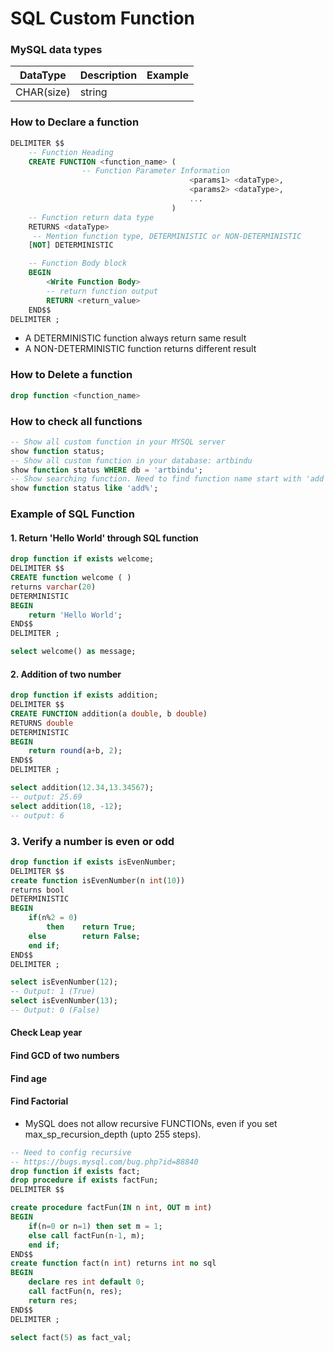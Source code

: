 # SQL Custom Function

### MySQL data types
DataType | Description | Example
-|-|-
CHAR(size)|string

### How to Declare a function
```sql
DELIMITER $$
    -- Function Heading
    CREATE FUNCTION <function_name> (  
                -- Function Parameter Information                             
                                        <params1> <dataType>,       
                                        <params2> <dataType>, 
                                        ...
                                    )
    -- Function return data type
    RETURNS <dataType>   
     -- Mention function type, DETERMINISTIC or NON-DETERMINISTIC                                           
    [NOT] DETERMINISTIC  

    -- Function Body block            
    BEGIN                              
        <Write Function Body>
        -- return function output
        RETURN <return_value> 
    END$$
DELIMITER ;
```
- A DETERMINISTIC function always return same result
- A NON-DETERMINISTIC function returns different result

### How to Delete a function
```sql
drop function <function_name>
```

### How to check all functions
```sql
-- Show all custom function in your MYSQL server
show function status;
-- Show all custom function in your database: artbindu
show function status WHERE db = 'artbindu';
-- Show searching function. Need to find function name start with 'add'
show function status like 'add%';
```

### Example of SQL Function

#### 1. Return 'Hello World' through SQL function
```sql
drop function if exists welcome;
DELIMITER $$
CREATE function welcome ( )
returns varchar(20)
DETERMINISTIC
BEGIN
	return 'Hello World';
END$$
DELIMITER ;

select welcome() as message;
```
#### 2. Addition of two number
```sql
drop function if exists addition;
DELIMITER $$
CREATE FUNCTION addition(a double, b double)
RETURNS double
DETERMINISTIC
BEGIN
	return round(a+b, 2);
END$$
DELIMITER ;

select addition(12.34,13.34567);
-- output: 25.69
select addition(18, -12);
-- output: 6
```

### 3. Verify a number is even or odd

```sql
drop function if exists isEvenNumber;
DELIMITER $$
create function isEvenNumber(n int(10))
returns bool
DETERMINISTIC
BEGIN
	if(n%2 = 0) 
        then    return True;
	else 	    return False;
    end if;
END$$
DELIMITER ;

select isEvenNumber(12);
-- Output: 1 (True)
select isEvenNumber(13);
-- Output: 0 (False)
```

#### Check Leap year
#### Find GCD of two numbers
#### Find age
#### Find Factorial
- MySQL does not allow recursive FUNCTIONs, even if you set max_sp_recursion_depth (upto 255 steps).
```sql
-- Need to config recursive
-- https://bugs.mysql.com/bug.php?id=88840
drop function if exists fact;
drop procedure if exists factFun;
DELIMITER $$

create procedure factFun(IN n int, OUT m int)
BEGIN
    if(n=0 or n=1) then set m = 1;
    else call factFun(n-1, m);
    end if;
END$$
create function fact(n int) returns int no sql
BEGIN
	declare res int default 0;
    call factFun(n, res);
    return res;
END$$
DELIMITER ;

select fact(5) as fact_val;
```